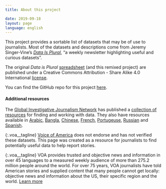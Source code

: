 ```yaml
---
title: About this project

date: 2019-09-18
layout: page
language: english
---
```


This project provides a sortable list of datasets that may be of use to journalists. Most of the datasets and descriptions come from Jeremy Singer-Vine’s _[Data Is Plural](https://tinyletter.com/data-is-plural)_, “a weekly newsletter highlighting useful and curious datasets”.

The original _Data is Plural_ [spreadsheet](https://docs.google.com/spreadsheets/d/1wZhPLMCHKJvwOkP4juclhjFgqIY8fQFMemwKL2c64vk/edit#gid=0) (and this remixed project) are published under a Creative Commons Attribution - Share Alike 4.0 International [license](https://creativecommons.org/licenses/by-sa/4.0/).

You can find the GitHub repo for this project [here](https://github.com/voanews).

#### Additional resources ####

The [Global Investigative Journalism Network](https://gijn.org/) has published a [collection of resources](https://gijn.org/data-journalism-the-gijn-collection/) for finding and working with data. They also have resources available in [Arabic](https://gijn.org/gijn-arabic-resources/), [Bangla](https://gijn.org/gijn-bangla/), [Chinese](https://cn.gijn.org/), [French](https://gijn.org/gijn-en-francais/), [Portugeuse](https://gijn.org/gijn-em-portugues/), [Russian](https://gijn.org/%d1%80%d0%b5%d1%81%d1%83%d1%80%d1%81%d0%bd%d1%8b%d0%b9-%d1%86%d0%b5%d0%bd%d1%82%d1%80-gijn-%d0%b3%d0%bb%d0%be%d0%b1%d0%b0%d0%bb%d1%8c%d0%bd%d0%be%d0%b9-%d1%81%d0%b5%d1%82%d0%b8-%d0%b6%d1%83%d1%80/) and [Spanish](https://gijn.org/gijn-en-espanol/).

{:.voa__tagline}
[Voice of America](https://www.voanews.com/) does not endorse and has not verified these datasets. This page was created as a resource for journalists to find potentially useful data to help report stories.

{:.voa__tagline}
VOA provides trusted and objective news and information in over 45 languages to a measured weekly audience of more than 275.2 million people around the world. For over 75 years, VOA journalists have told American stories and supplied content that many people cannot get locally: objective news and information about the US, their specific region and the world. [Learn more](https://www.insidevoa.com/p/5831.html)